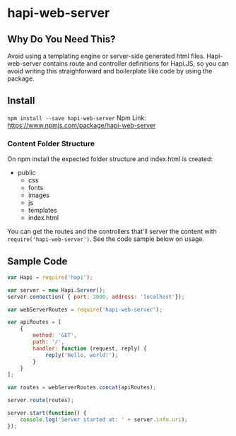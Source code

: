 # hapi-web-server

## Why Do You Need This?
Avoid using a templating engine or server-side generated html files. Hapi-web-server contains route and controller definitions for Hapi.JS, so you can avoid writing this straighforward and boilerplate like code by using the package.

## Install
`npm install --save hapi-web-server`
Npm Link: https://www.npmjs.com/package/hapi-web-server

### Content Folder Structure
On npm install the expected folder structure and index.html is created:
- public
  - css
  - fonts
  - images
  - js
  - templates
  - index.html

You can get the routes and the controllers that'll server the content with `require('hapi-web-server')`. See the code sample below on usage.

## Sample Code
```javascript
var Hapi = require('hapi');

var server = new Hapi.Server();
server.connection( { port: 3000, address: 'localhost'});

var webServerRoutes = require('hapi-web-server');

var apiRoutes = [
    {
        method: 'GET',
        path: '/',
        handler: function (request, reply) {
            reply('Hello, world!');
        }
    }
];

var routes = webServerRoutes.concat(apiRoutes);

server.route(routes);

server.start(function() {
    console.log('Server started at: ' + server.info.uri);
});
```
